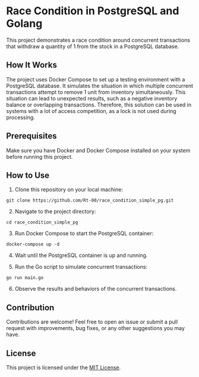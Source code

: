 # Race Condition in PostgreSQL and Golang

This project demonstrates a race condition around concurrent transactions that withdraw a quantity of 1 from the stock in a PostgreSQL database.

## How It Works

The project uses Docker Compose to set up a testing environment with a PostgreSQL database. It simulates the situation in which multiple concurrent transactions attempt to remove 1 unit from inventory simultaneously. This situation can lead to unexpected results, such as a negative inventory balance or overlapping transactions. Therefore, this solution can be used in systems with a lot of access competition, as a lock is not used during processing.

## Prerequisites

Make sure you have Docker and Docker Compose installed on your system before running this project.

## How to Use

1. Clone this repository on your local machine:
```
git clone https://github.com/Rt-00/race_condition_simple_pg.git
```    

2. Navigate to the project directory:
```
cd race_condition_simple_pg
```

3. Run Docker Compose to start the PostgreSQL container:
```
docker-compose up -d
```

4. Wait until the PostgreSQL container is up and running.

5. Run the Go script to simulate concurrent transactions:
```
go run main.go
```

6. Observe the results and behaviors of the concurrent transactions.

## Contribution

Contributions are welcome! Feel free to open an issue or submit a pull request with improvements, bug fixes, or any other suggestions you may have.

## License

This project is licensed under the [MIT License](LICENSE).
